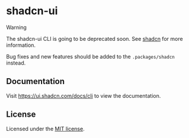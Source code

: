 # shadcn-ui

> [!WARNING]
> The shadcn-ui CLI is going to be deprecated soon. See [shadcn](https://ui.shadcn.com/docs/cli) for more information.

Bug fixes and new features should be added to the `.packages/shadcn` instead.

## Documentation

Visit https://ui.shadcn.com/docs/cli to view the documentation.

## License

Licensed under the [MIT license](https://github.com/shadcn/ui/blob/main/LICENSE.md).
